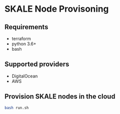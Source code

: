 # SKALE Node Provisoning

## Requirements

- terraform
- python 3.6+
- bash

## Supported providers

- DigitalOcean
- AWS

## Provision SKALE nodes in the cloud 

```bash
bash run.sh
```
